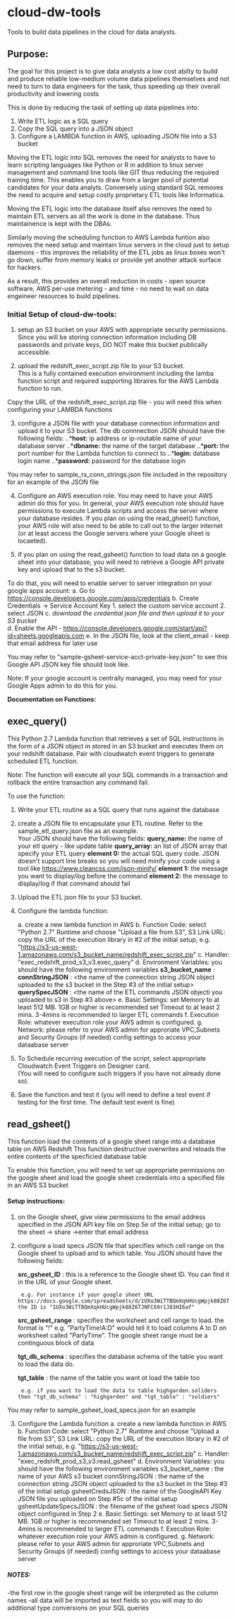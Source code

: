 # cloud-dw-tools
Tools to build data pipelines in the cloud for data analysts.

## Purpose:
The goal for this project is to give data analysts a low cost abilty to build and produce reliable low-medium volume data pipelines themselves and not need to turn to data engineers for the task, thus speeding up their overall productivity and lowering costs

This is done by reducing the task of setting up data pipelines into: 

1. Write ETL logic as a SQL query
2. Copy the SQL query into a JSON object
3. Configure a LAMBDA function in AWS, uploading JSON file into a S3 bucket

Moving the ETL logic into SQL removes the need for analysts to have to learn scripting languages like Python or R in addition to linux server management and command line tools like GIT thus reducing the required training time.  This enables you to draw from a larger pool of potential candidates for your data analyts.  Conversely using standard SQL removes the need to acquire and setup costly proprietary ETL tools like Informatica.

Moving the ETL logic into the database itself also removes the need to maintain ETL servers as all the work is done in the database.  Thus maintainence is kept with the DBAs.  

Similarly moving the scheduling function to AWS Lambda funtion also removes the need setup and maintain linux servers in the cloud just to setup daemons - this improves the reliability of the ETL jobs as linux boxes won't go down, suffer from memory leaks or provide yet another attack surface for hackers.

As a result, this provides an overall reduction in costs - open source software, AWS per-use metering - and time - no need to wait on data engeineer resources to build pipelines.



### Initial Setup of cloud-dw-tools:
1. setup an S3 bucket on your AWS with appropriate security permissions.  
 Since you will be storing connection information including DB passwords and private keys, DO NOT make this bucket publically accessible.

2. upload the redshift_exec_script.zip file to your S3 bucket.  
 This is a fully contained execution environment including the lamba function script and required supporting libraires for the AWS Lambda function to run.  

 Copy the URL of the redshift_exec_script.zip file - you will need this when configuring your LAMBDA functions

3. configure a JSON file with your database connection information and upload it to your S3 bucket.  The db connnection JSON should have the following fields:
	..***host:** ip address or ip-routable name of your database server
	..***dbname:** the name of the target database
	..***port:** the port number for the Lambda function to connect to
	..***login:** database login name
	..***password:** password for the database login

 You may refer to sample_rs_conn_strings.json file included in the repository for an example of the JSON file

4. Configure an AWS execution role.  You may need to have your AWS admin do this for you.
 In general, your AWS execution role should have permissions to execute Lambda scripts and access the server where your database resides.  If you plan on using the read_gheet() function, your AWS role will also need to be able to call out to the larger internet (or at least access the Google servers where your Google sheet is locaeted).


5. if you plan on using the read_gsheet() function to load data on a google sheet into your database, you will need to retrieve a Google API private key and upload that to the s3 bucket. 

To do that, you will need to enable server to server integration on your google apps account:
	a. Go to https://console.developers.google.com/apis/credentials
	b. Create Credentials -> Service Account Key
		1. select the custom service account
		2. select JSON
	c. *download the credential json file and then upload it to your S3 bucket*  
	d. Enable the API - https://console.developers.google.com/start/api?id=sheets.googleapis.com
	e. In the JSON file, look at the client_email - keep that email address for later use

You may refer to "sample-gsheet-service-acct-private-key.json" to see this Google API JSON key file should look like.

Note: If your google account is centrally managed, you may need for your Google Apps admin to do this for you.



**Documentation on Functions:**

## exec_query()

This Python 2.7 Lambda function that retrieves a set of SQL instructions in the form of a JSON object in stored in an S3 bucket
and executes them on your redshift database.  Pair with cloudwatch event triggers to generate scheduled ETL function.

Note: The function will execute all your SQL commands in a transaction and rollback the entire transaction any command fail.

To use the function: 
1. Write your ETL routine as a SQL query that runs against the database

2. create a JSON file to encapsulate your ETL routine.  Refer to the sample_etl_query.json file as an example.  
Your JSON should have the following fields:
	**query_name:**  the name of your etl query - like update table
	**query_array:** an list of JSON array that specify your ETL query
		**element 0:** the actual SQL query code.  JSON doesn't support line breaks so you will need minify your code using a tool like https://www.cleancss.com/json-minify/
		**element 1:** the message you want to display/log before the command 
		**element 2:** the message to display/log if that command should fail

3. Upload the ETL json file to your S3 bucket.

4. Configure the lambda function:

	a. create a new lambda function in AWS
	b. Function Code:  select "Python 2.7" Runtime and  choose "Upload a file from S3", S3 Link URL: copy the URL of the execution library in #2 of the initial setup, e.g. "https://s3-us-west-1.amazonaws.com/s3_bucket_name/redshift_exec_script.zip"
	c. Handler: "exec_redshift_prod_s3_v3.exec_query"
	d. Environment Variables:  you should have the following environment variables
		**s3_bucket_name** : <the name of your AWS s3 bucket>
		**connStringJSON** : <the name of the connection string JSON object uploaded to the s3 bucket in the Step #3 of the initial setup>
		**querySpecJSON** : <the name of the ETL commands JSON objecti you uploaded to s3 in Step #3 above>
	e. Basic Settings:
			set Memory to at least 512 MB.  1GB or higher is recommended
			set Timeout to at least 2 mins. 3-4mins is recommended to larger ETL commands
	f. Execution Role: whatever execution role your AWS admin is configured.
	g. Network: please refer to your AWS admin for approriate VPC,Subnets and Security Groups (if needed) config settings to access your dataabase server

5. To Schedule recurring execution of the script, select appropriate Cloudwatch Event Triggers on Designer card.  
 (You will need to configure such triggers if you have not already done so).
 
6. Save the function and test it 
 (you will need to define a test event if testing for the first time.  The default test event is fine)


## read_gsheet()
This function load the contents of a google sheet range into a database table on AWS Redshift
This function destructive overwrites and reloads the entire contents of the specficied database table

To enable this function, you will need to set up appropriate permissions on the google sheet and load the google sheet credentials into a specified file in an AWS S3 bucket

#### Setup instructions:
1. on the Google sheet, give view permissions to the email address specified in the JSON API key file on Step 5e of the initial setup;
	go to the sheet -> share ->enter that email address

2. configure a load specs JSON file that specifies which cell range on the Google sheet to upload and to which table.  You JSON should have the following fields:

	**src_gsheet_ID** : this is a reference to the Google sheet ID.  You can find it in the URL of your Google sheet.  

		e.g. For instance if your google sheet URL https://docs.google.com/spreadsheets/d/1UXo3WiTTBQmXqkHUcgWpjk88Z6TJNFC69r1J83HI6af/  the ID is "1UXo3WiTTBQmXqkHUcgWpjk88Z6TJNFC69r1J83HI6af"

	**src_gsheet_range** : specifies the worksheet and cell range to load.  the format is "<sheetname>!<cellrange>"  e.g. "PartyTime!A:D" would tell it to load columns A to D on worksheet called "PartyTime".  The google sheet range must be a continguous block of data

	**tgt_db_schema** : specifies the database schema of the table you want to load the data do.

	**tgt_table** : the name of the table you want ot load the table too

		e.g. if you want to load the data to table highgarden.soliders then "tgt_db_schema" : "highgarden" and "tgt_table" : "soldiers"

 You may refer to sample_gsheet_load_specs.json for an example


3. Configure the Lambda function
	a. create a new lambda function in AWS
	b. Function Code:  select "Python 2.7" Runtime and  choose "Upload a file from S3", S3 Link URL: copy the URL of the execution library in #2 of the initial setup, e.g. "https://s3-us-west-1.amazonaws.com/s3_bucket_name/redshift_exec_script.zip"
	c. Handler: "exec_redshift_prod_s3_v3.read_gsheet"
	d. Environment Variables:  you should have the following environment variables
		s3_bucket_name : the name of your AWS s3 bucket
		connStringJSON : the name of the connection string JSON object uploaded to the s3 bucket in the Step #3 of the initial setup
		gsheetCredsJSON : the name of the GoogleAPI Key JSON file you uploaded on Step #5c of the initial setup
		gsheetUpdateSpecsJSON : the filename of the gsheet load specs JSON object configured in Step 2
	e. Basic Settings:
			set Memory to at least 512 MB.  1GB or higher is recommended
			set Timeout to at least 2 mins. 3-4mins is recommended to larger ETL commands
	f. Execution Role: whatever execution role your AWS admin is configured.
	g. Network: please refer to your AWS admin for approriate VPC,Subnets and Security Groups (if needed) config settings to access your dataabase server


##### NOTES:
-the first row in the google sheet range will be interpreted as the column names
-all data will be imported as text fields so you will may to do additional type conversions on your SQL queries


